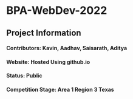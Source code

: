# BPA-WebDev-2022
## Project Information
#### Contributors: Kavin, Aadhav, Saisarath, Aditya
#### Website: Hosted Using github.io
#### Status: Public 
#### Competition Stage: Area 1 Region 3 Texas
